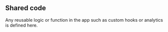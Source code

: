 ## Shared code

Any reusable logic or function in the app such as custom hooks or analytics is defined here.

